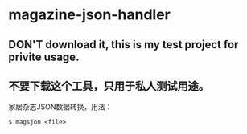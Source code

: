 # magazine-json-handler

## DON'T download it, this is my test project for privite usage.

## 不要下载这个工具，只用于私人测试用途。

家居杂志JSON数据转换，用法：

	$ magsjon <file>